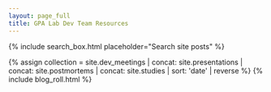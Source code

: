 ```yaml
---
layout: page_full
title: GPA Lab Dev Team Resources
---
```


{% include search_box.html placeholder="Search site posts" %}

{% assign collection = site.dev_meetings | concat: site.presentations | concat: site.postmortems | concat: site.studies | sort: 'date' | reverse %}
{% include blog_roll.html %}
